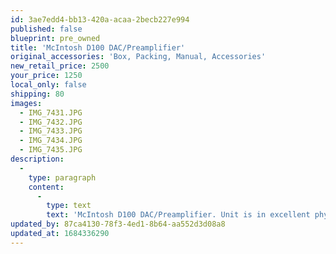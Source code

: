 ```yaml
---
id: 3ae7edd4-bb13-420a-acaa-2becb227e994
published: false
blueprint: pre_owned
title: 'McIntosh D100 DAC/Preamplifier'
original_accessories: 'Box, Packing, Manual, Accessories'
new_retail_price: 2500
your_price: 1250
local_only: false
shipping: 80
images:
  - IMG_7431.JPG
  - IMG_7432.JPG
  - IMG_7433.JPG
  - IMG_7434.JPG
  - IMG_7435.JPG
description:
  -
    type: paragraph
    content:
      -
        type: text
        text: 'McIntosh D100 DAC/Preamplifier. Unit is in excellent physical and functional condition with original box, packing and accessories. Unit sold as new for $2,500.00. Can either be used as a fixed output (DAC only) or a variable output (DAC & Preamp).'
updated_by: 87ca4130-78f3-4ed1-8b64-aa552d3d08a8
updated_at: 1684336290
---
```

